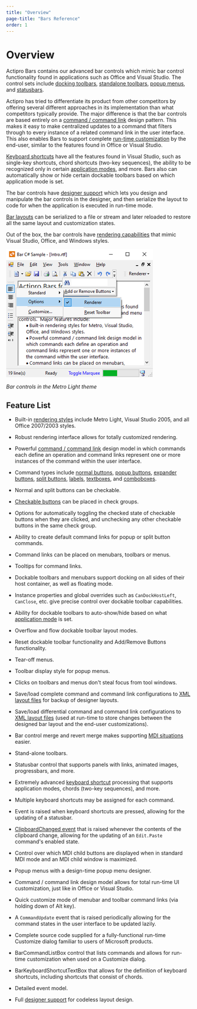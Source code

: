 ```yaml
---
title: "Overview"
page-title: "Bars Reference"
order: 1
---
```

# Overview

Actipro Bars contains our advanced bar controls which mimic bar control functionality found in applications such as Office and Visual Studio.  The control sets include [docking toolbars](controls/dockable-toolbars.md), [standalone toolbars](controls/standalone-toolbars.md), [popup menus](controls/popup-menus.md), and [statusbars](controls/status-bars.md).

Actipro has tried to differentiate its product from other competitors by offering several different approaches in its implementation than what competitors typically provide.  The major difference is that the bar controls are based entirely on a [command / command link](commands/index.md) design pattern.  This makes it easy to make centralized updates to a command that filters through to every instance of a related command link in the user interface.  This also enables Bars to support complete [run-time customization](run-time-customization.md) by the end-user, similar to the features found in Office or Visual Studio.

[Keyboard shortcuts](keyboard-shortcuts.md) have all the features found in Visual Studio, such as single-key shortcuts, chord shortcuts (two-key sequences), the ability to be recognized only in certain [application modes](application-modes.md), and more.  Bars also can automatically show or hide certain dockable toolbars based on which application mode is set.

The bar controls have [designer support](designer/index.md) which lets you design and manipulate the bar controls in the designer, and then serialize the layout to code for when the application is executed in run-time mode.

[Bar layouts](layouts.md) can be serialized to a file or stream and later reloaded to restore all the same layout and customization states.

Out of the box, the bar controls have [rendering capabilities](extensible-rendering.md) that mimic Visual Studio, Office, and Windows styles.

![Screenshot](images/bar-test-app.png)

*Bar controls in the Metro Light theme*

## Feature List

- Built-in [rendering styles](extensible-rendering.md) include Metro Light, Visual Studio 2005, and all Office 2007/2003 styles.

- Robust rendering interface allows for totally customized rendering.

- Powerful [command / command link](commands/index.md) design model in which commands each define an operation and command links represent one or more instances of the command within the user interface.

- Command types include [normal buttons](commands/buttons.md), [popup buttons](commands/popupbuttons.md), [expander buttons](commands/expander-buttons.md), [split buttons](commands/splitbuttons.md), [labels](commands/labels.md), [textboxes](commands/textboxes.md), and [comboboxes](commands/comboboxes.md).

- Normal and split buttons can be checkable.

- [Checkable buttons](checkable-buttons.md) can be placed in check groups.

- Options for automatically toggling the checked state of checkable buttons when they are clicked, and unchecking any other checkable buttons in the same check group.

- Ability to create default command links for popup or split button commands.

- Command links can be placed on menubars, toolbars or menus.

- Tooltips for command links.

- Dockable toolbars and menubars support docking on all sides of their host container, as well as floating mode.

- Instance properties and global overrides such as `CanDockHostLeft`, `CanClose`, etc. give precise control over dockable toolbar capabilities.

- Ability for dockable toolbars to auto-show/hide based on what [application mode](application-modes.md) is set.

- Overflow and flow dockable toolbar layout modes.

- Reset dockable toolbar functionality and Add/Remove Buttons functionality.

- Tear-off menus.

- Toolbar display style for popup menus.

- Clicks on toolbars and menus don't steal focus from tool windows.

- Save/load complete command and command link configurations to [XML layout files](layouts.md) for backup of designer layouts.

- Save/load differential command and command link configurations to [XML layout files](layouts.md) (used at run-time to store changes between the designed bar layout and the end-user customizations).

- Bar control merge and revert merge makes supporting [MDI situations](working-with-mdi.md) easier.

- Stand-alone toolbars.

- Statusbar control that supports panels with links, animated images, progressbars, and more.

- Extremely advanced [keyboard shortcut](keyboard-shortcuts.md) processing that supports application modes, chords (two-key sequences), and more.

- Multiple keyboard shortcuts may be assigned for each command.

- Event is raised when keyboard shortcuts are pressed, allowing for the updating of a statusbar.

- [ClipboardChanged event](clipboard-change-notification.md) that is raised whenever the contents of the clipboard change, allowing for the updating of an `Edit.Paste` command's enabled state.

- Control over which MDI child buttons are displayed when in standard MDI mode and an MDI child window is maximized.

- Popup menus with a design-time popup menu designer.

- Command / command link design model allows for total run-time UI customization, just like in Office or Visual Studio.

- Quick customize mode of menubar and toolbar command links (via holding down of Alt key).

- A `CommandUpdate` event that is raised periodically allowing for the command states in the user interface to be updated lazily.

- Complete source code supplied for a fully-functional run-time Customize dialog familiar to users of Microsoft products.

- BarCommandListBox control that lists commands and allows for run-time customization when used on a Customize dialog.

- BarKeyboardShortcutTextBox that allows for the definition of keyboard shortcuts, including shortcuts that consist of chords.

- Detailed event model.

- Full [designer support](designer/index.md) for codeless layout design.

